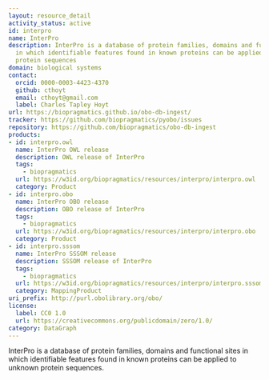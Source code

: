 ```yaml
---
layout: resource_detail
activity_status: active
id: interpro
name: InterPro
description: InterPro is a database of protein families, domains and functional sites
  in which identifiable features found in known proteins can be applied to unknown
  protein sequences
domain: biological systems
contact:
  orcid: 0000-0003-4423-4370
  github: cthoyt
  email: cthoyt@gmail.com
  label: Charles Tapley Hoyt
url: https://biopragmatics.github.io/obo-db-ingest/
tracker: https://github.com/biopragmatics/pyobo/issues
repository: https://github.com/biopragmatics/obo-db-ingest
products:
- id: interpro.owl
  name: InterPro OWL release
  description: OWL release of InterPro
  tags:
    - biopragmatics
  url: https://w3id.org/biopragmatics/resources/interpro/interpro.owl
  category: Product
- id: interpro.obo
  name: InterPro OBO release
  description: OBO release of InterPro
  tags:
    - biopragmatics
  url: https://w3id.org/biopragmatics/resources/interpro/interpro.obo
  category: Product
- id: interpro.sssom
  name: InterPro SSSOM release
  description: SSSOM release of InterPro
  tags:
    - biopragmatics
  url: https://w3id.org/biopragmatics/resources/interpro/interpro.sssom
  category: MappingProduct
uri_prefix: http://purl.obolibrary.org/obo/
license:
  label: CC0 1.0
  url: https://creativecommons.org/publicdomain/zero/1.0/
category: DataGraph
---
```


InterPro is a database of protein families, domains and functional sites in which identifiable features found in known proteins can be applied to unknown protein sequences.
